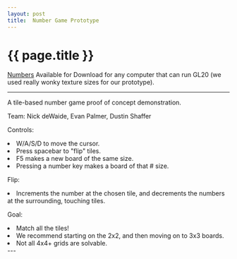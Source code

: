 ```yaml
---
layout: post
title:  Number Game Prototype
---
```


{{ page.title }}
================

[Numbers][] Available for Download for any computer that can run GL20 (we used really wonky texture sizes for our prototype). 

---
<div class="paper">

A tile-based number game proof of concept demonstration.

Team: 
Nick deWaide, Evan Palmer, Dustin Shaffer

Controls: 
<li>W/A/S/D to move the cursor.</li>
<li>Press spacebar to "flip" tiles.</li>
<li>F5 makes a new board of the same size.</li>
<li>Pressing a number key makes a board of that # size.</li>

Flip: 
<li>Increments the number at the chosen tile, and decrements the numbers at the surrounding, touching tiles.</li>

Goal: 
<li>Match all the tiles!</li>
<li>We recommend starting on the 2x2, and then moving on to 3x3 boards.</li>
<li>Not all 4x4+ grids are solvable.</li>

</div>
---

[Numbers]: https://github.com/misterdustinface/prototypes/raw/master/Numbers.jar
